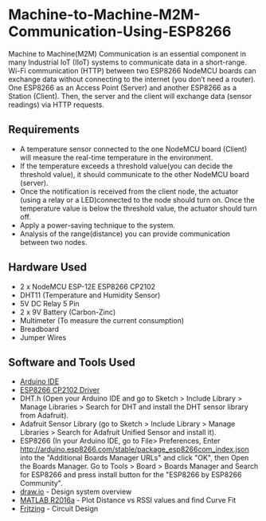 # Machine-to-Machine-M2M-Communication-Using-ESP8266

Machine to Machine(M2M) Communication is an essential component in many Industrial IoT (IIoT) systems to communicate data in a short-range. Wi-Fi communication (HTTP) between two ESP8266 NodeMCU boards can exchange data without connecting to the internet (you don’t need a router). One ESP8266 as an Access Point (Server) and another ESP8266 as a Station (Client). Then, the server and the client will exchange data (sensor readings) via HTTP requests.

## Requirements

- A temperature sensor connected to the one NodeMCU board (Client) will measure the real-time temperature in the environment.
- If the temperature exceeds a threshold value(you can decide the threshold value), it should communicate to the other NodeMCU board (server).
- Once the notification is received from the client node, the actuator (using a relay or a LED)connected to the node should turn on. Once the temperature value is below the threshold value, the actuator should turn off.
- Apply a power-saving technique to the system.
- Analysis of the range(distance) you can provide communication between two nodes.

## Hardware Used

- 2 x NodeMCU ESP-12E ESP8266 CP2102
- DHT11 (Temperature and Humidity Sensor)
- 5V DC Relay 5 Pin
- 2 x 9V Battery (Carbon-Zinc)
- Multimeter (To measure the current consumption)
- Breadboard
- Jumper Wires

## Software and Tools Used

-  [Arduino IDE](https://www.arduino.cc/en/donate/)
-  [ESP8266 CP2102 Driver](https://www.silabs.com/developers/usb-to-uart-bridge-vcp-drivers)
-  DHT.h (Open your Arduino IDE and go to Sketch > Include Library > Manage Libraries > Search for DHT and install the DHT sensor library from Adafruit).
-  Adafruit Sensor Library (go to Sketch > Include Library > Manage Libraries > Search for Adafruit Unified Sensor and install it).
-  ESP8266 (In your Arduino IDE, go to File> Preferences, Enter http://arduino.esp8266.com/stable/package_esp8266com_index.json into the "Additional Boards Manager URLs" and click "OK", then Open the Boards Manager. Go to Tools > Board > Boards Manager and Search for ESP8266 and press install button for the "ESP8266 by ESP8266 Community".
- [draw.io](https://app.diagrams.net/) - Design system overview
- [MATLAB R2016a](https://in.mathworks.com/products/get-matlab.html?s_tid=gn_getml) - Plot Distance vs RSSI values and find Curve Fit
- [Fritzing](https://fritzing.org/download/) - Circuit Design